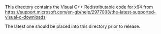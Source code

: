 This directory contains the Visual
C++ Redistributable code for x64 from https://support.microsoft.com/en-gb/help/2977003/the-latest-supported-visual-c-downloads

The latest one should be placed into this directory prior to release.